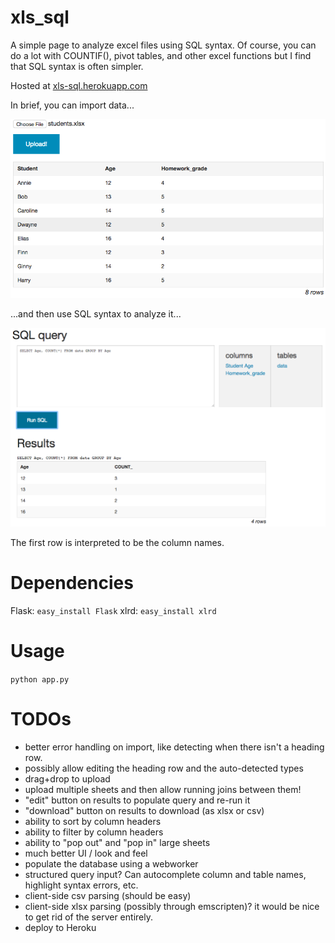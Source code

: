 # xls_sql

A simple page to analyze excel files using SQL syntax. Of course, you can do a lot with COUNTIF(), pivot tables, and other excel functions but I find that SQL syntax is often simpler.

Hosted at [xls-sql.herokuapp.com](https://xls-sql.herokuapp.com/)

In brief, you can import data...

![input data](docs/data.png)

...and then use SQL syntax to analyze it...

![results](docs/result.png)

The first row is interpreted to be the column names.

# Dependencies

Flask: `easy_install Flask`
xlrd: `easy_install xlrd`

# Usage

`python app.py`

# TODOs

- better error handling on import, like detecting when there isn't a heading row.
- possibly allow editing the heading row and the auto-detected types
- drag+drop to upload
- upload multiple sheets and then allow running joins between them!
- "edit" button on results to populate query and re-run it
- "download" button on results to download (as xlsx or csv)
- ability to sort by column headers
- ability to filter by column headers
- ability to "pop out" and "pop in" large sheets
- much better UI / look and feel
- populate the database using a webworker
- structured query input? Can autocomplete column and table names, highlight syntax errors, etc.
- client-side csv parsing (should be easy)
- client-side xlsx parsing (possibly through emscripten)? it would be nice to get rid of the server entirely.
- deploy to Heroku
